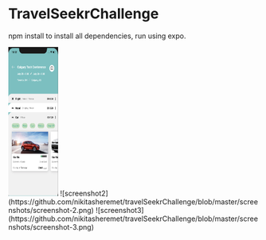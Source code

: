 # TravelSeekrChallenge

npm install to install all dependencies, run using expo.

<img src="https://github.com/nikitasheremet/travelSeekrChallenge/blob/master/screenshots/screenshot-1.png" width="100" height="300"/>
![screenshot2](https://github.com/nikitasheremet/travelSeekrChallenge/blob/master/screenshots/screenshot-2.png)
![screenshot3](https://github.com/nikitasheremet/travelSeekrChallenge/blob/master/screenshots/screenshot-3.png)
